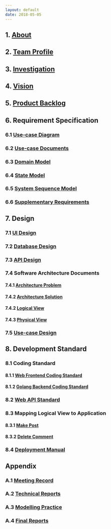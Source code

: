 ```yaml
---
layout: default
date: 2018-05-05
---
```


## 1. [About](./management-docs/about.md)

## 2. [Team Profile](./management-docs/team-profile.md)

## 3. [Investigation](./management-docs/investigation.md)

## 4. [Vision](./management-docs/vision.md)

## 5. [Product Backlog](./management-docs/product.md)

## 6. Requirement Specification

### 6.1 [Use-case Diagram](./model-docs/use-case-model/use-case-model.png)

### 6.2 [Use-case Documents](./model-docs/use-case-model/use-case-model.md)

### 6.3 [Domain Model](./model-docs/domain-model/domain-model.png)

### 6.4 [State Model](./model-docs/state-diagram/state-diagram.png)

### 6.5 [System Sequence Model](./model-docs/system-sequence-diagram/ssd-index-jekyll.md)

### 6.6 [Supplementary Requirements](./management-docs/supplement-requirement.md)

## 7. Design

### 7.1 [UI Design](./model-docs/ui-design/ui-index-jekyll.md)

### 7.2 [Database Design](./model-docs/database-model.pdf)

### 7.3 [API Design](https://github.com/Chun-Ge/Shudong-Backend/blob/dev/apiary.apib)

### 7.4 Software Architecture Documents

#### 7.4.1 [Architecture Problem](./technical-docs/architecture-problems.md)

#### 7.4.2 [Architecture Solution](./technical-docs/architecture-solution.md)

#### 7.4.2 [Logical View](./model-docs/logical-view/uml-package.png)

#### 7.4.3 [Physical View](./model-docs/physical-view/phyview.png)

### 7.5 [Use-case Design](./model-docs/use-case-model/use-case-model.png)

## 8. Development Standard

### 8.1 Coding Standard

#### 8.1.1 [Web Frontend Coding Standard](./technical-docs/web-frontend-code-standard.md)

#### 8.1.2 [Golang Backend Coding Standard](./technical-docs/backend-code-standard.md)

### 8.2 [Web API Standard](./technical-docs/http-restful-api-standard.md)

### 8.3 Mapping Logical View to Application

#### 8.3.1 [Make Post](./model-docs/ecb-diagram/frontend/make-post/post-index-jekyll.md)

#### 8.3.2 [Delete Comment](./model-docs/ecb-diagram/frontend/delete-comment/comment-index-jekyll.md)

### 8.4 [Deployment Manual](./technical-docs/deployment.md)

## Appendix

### A.1 [Meeting Record](./meeting-mind-graphs/meeting-index-jekyll.md)

### A.2 [Technical Reports](./reports/)

### A.3 [Modelling Practice](https://github.com/Chun-Ge/modelling-practice)

### A.4 [Final Reports](./reports/)
